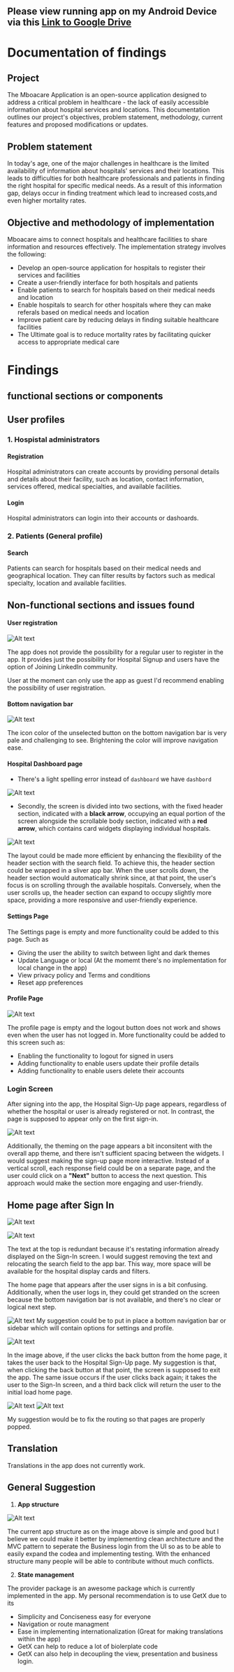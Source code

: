 ## Please view running app on my Android Device via this [Link to Google Drive](https://drive.google.com/file/d/1rDldhlrBpxNPc14nd4CFj_ZXYbp23qU5/view)

# Documentation of findings

## Project
The Mboacare Application is an open-source application designed to address a critical problem in healthcare - the lack of easily accessible information about hospital services and locations. This documentation outlines our project's objectives, problem statement, methodology, current features and proposed modifications or updates.

## Problem statement 
In today's age, one of the major challenges in healthcare is the limited availability of information about hospitals' services and their locations. This leads to difficulties for both healthcare professionals and patients in finding the right hospital for specific medical needs. As a result of this information gap, delays occur in finding treatment which lead to increased costs,and even higher mortality rates.

## Objective and methodology of implementation
Mboacare aims to connect hospitals and healthcare facilities to share information and resources effectively. The implementation strategy involves the following:
+ Develop an open-source application for hospitals to register their services and facilities
+ Create a user-friendly interface for both hospitals and patients
+ Enable patients to search for hospitals based on their medical needs and location
+ Enable hospitals to search for other hospitals where they can make referals based on medical needs and location
+ Improve patient care by reducing delays in finding suitable healthcare facilities
+ The Ultimate goal is to reduce mortality rates by facilitating quicker access to appropriate medical care

# Findings

## functional sections or components
## User profiles
### 1. Hospistal administrators
#### Registration
 Hospital administrators can create accounts by providing personal details and details about their facility, such as location, contact information, services offered, medical specialties, and available facilities.
#### Login
Hospital administrators can login into their accounts or dashoards.
### 2. Patients (General profile)
#### Search
Patients can search for hospitals based on their medical needs and geographical location. They can filter results by factors such as medical specialty, location and available facilities.

## Non-functional sections and issues found

#### User registration 

![Alt text](images/image-25.png)

The app does not provide the possibility for a regular user to register in the app. It provides just the possibility for Hospital Signup and users have the option of Joining LinkedIn community. 

User at the moment can only use the app as guest I'd recommend enabling the possibility of user registration.

#### Bottom navigation bar

![Alt text](images/image-19.png)

The icon color of the unselected button on the bottom navigation bar is very pale and challenging to see. Brightening the color will improve navigation ease.
#### Hospital Dashboard page
+ There's a light spelling error instead of ```dashboard``` we have ```dashbord```

![Alt text](images/image-20.png)

+ Secondly, the screen is divided into two sections, with the fixed header section, indicated with a **black arrow**, occupying an equal portion of the screen alongside the scrollable body section, indicated with a **red arrow**, which contains card widgets displaying individual hospitals.

![Alt text](images/image-22.png)

The layout could be made more efficient by enhancing the flexibility of the header section with the search field. To achieve this, the header section could be wrapped in a sliver app bar. When the user scrolls down, the header section would automatically shrink since, at that point, the user's focus is on scrolling through the available hospitals. Conversely, when the user scrolls up, the header section can expand to occupy slightly more space, providing a more responsive and user-friendly experience.

#### Settings Page

The Settings page is empty and more functionality could be added to this page. Such as
+ Giving the user the ability to switch between light and dark themes
+ Update Language or local (At the momemt there's no implementation for local change in the app)
+ View privacy policy and Terms and conditions
+ Reset app preferences

#### Profile Page

![Alt text](images/image-23.png)

The profile page is empty and the logout button does not work and shows even when the user has not logged in. 
More functionality could be added to this screen such as:
+ Enabling the functionality to logout for signed in users
+ Adding functionality to enable users update their profile details
+ Adding functionality to enable users delete their accounts 

### Login Screen

After signing into the app, the Hospital Sign-Up page appears, regardless of whether the hospital or user is already registered or not. In contrast, the page is supposed to appear only on the first sign-in. 

![Alt text](images/image-26.png)

Additionally, the theming on the page appears a bit inconsitent with the overall app theme, and there isn't sufficient spacing between the widgets. I would suggest making the sign-up page more interactive. Instead of a vertical scroll, each response field could be on a separate page, and the user could click on a **"Next"** button to access the next question. This approach would make the section more engaging and user-friendly.

## Home page after Sign In

![Alt text](images/image-27.png)




![Alt text](images/image-28.png)

The text at the top is redundant because it's restating information already displayed on the Sign-In screen. I would suggest removing the text and relocating the search field to the app bar. This way, more space will be available for the hospital display cards and filters.

The home page that appears after the user signs in is a bit confusing. Additionally, when the user logs in, they could get stranded on the screen because the bottom navigation bar is not available, and there's no clear or logical next step.


![Alt text](images/image-30.png)
My suggestion could be to put in place a bottom navigation bar or sidebar which will contain options for settings and profile.

![Alt text](images/image-27.png)

In the image above, if the user clicks the back button from the home page, it takes the user back to the Hospital Sign-Up page. My suggestion is that, when clicking the back button at that point, the screen is supposed to exit the app. The same issue occurs if the user clicks back again; it takes the user to the Sign-In screen, and a third back click will return the user to the initial load home page.

![Alt text](images/image-31.png) ![Alt text](images/image-32.png)

My suggestion would be to fix the routing so that pages are properly popped.

## Translation 

Translations in the app does not currently work.
## General Suggestion
1. **App structure**

![Alt text](images/image-34.png)

The current app structure as on the image above is simple and good but I believe we could make it better by implementing clean architecture and the MVC pattern to seperate the Business login from the UI so as to be able to easily expand the codea and implementing testing. With the enhanced structure many people will be able to contribute without much conflicts.

2. **State management**

The provider package is an awesome package which is currently implemented in the app. My personal recommendation is to use GetX due to its 
+ Simplicity and Conciseness easy for everyone
+ Navigation or route managment
+ Ease in implementing internationalization (Great for making translations within the app)
+ GetX can help to reduce a lot of biolerplate code
+ GetX can also help in decoupling the view, presentation and business login.
